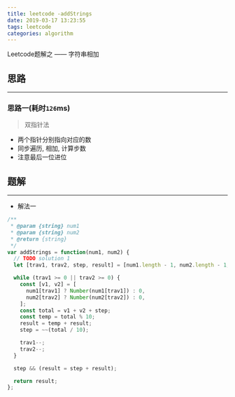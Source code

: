 ```yaml
---
title: leetcode -addStrings
date: 2019-03-17 13:23:55
tags: leetcode
categories: algorithm
---
```


Leetcode题解之 —— 字符串相加


<!-- more -->


## 思路

------

### 思路一(耗时`126`ms)

> 双指针法

- 两个指针分别指向对应的数
- 同步遍历, 相加, 计算步数
- 注意最后一位进位

## 题解

------

- 解法一

```js
/**
 * @param {string} num1
 * @param {string} num2
 * @return {string}
 */
var addStrings = function(num1, num2) {
  // TODO solution 1
  let [trav1, trav2, step, result] = [num1.length - 1, num2.length - 1, 0, ''];

  while (trav1 >= 0 || trav2 >= 0) {
    const [v1, v2] = [
      num1[trav1] ? Number(num1[trav1]) : 0,
      num2[trav2] ? Number(num2[trav2]) : 0,
    ];
    const total = v1 + v2 + step;
    const temp = total % 10;
    result = temp + result;
    step = ~~(total / 10);

    trav1--;
    trav2--;
  }

  step && (result = step + result);

  return result;
};
```